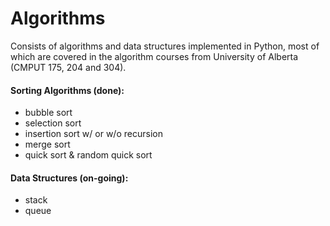 # Algorithms

Consists of algorithms and data structures implemented in Python, most of which are covered in the algorithm courses from University of Alberta (CMPUT 175, 204 and 304).



#### Sorting Algorithms (done): 

- bubble sort
- selection sort
- insertion sort w/ or w/o recursion
- merge sort
- quick sort & random quick sort



#### Data Structures (on-going):

- stack 
- queue
